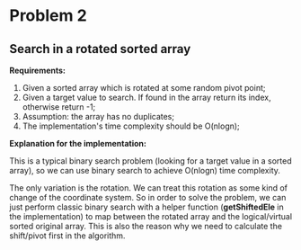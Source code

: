 # Problem 2

## Search in a rotated sorted array

**Requirements:**

1. Given a sorted array which is rotated at some random pivot point;
2. Given a target value to search. If found in the array return its index, otherwise return -1;
3. Assumption: the array has no duplicates;
4. The implementation's time complexity should be O(nlogn);

**Explanation for the implementation:**

This is a typical binary search problem (looking for a target value in a sorted array), so we can use binary search to achieve O(nlogn) time complexity.

The only variation is the rotation. We can treat this rotation as some kind of change of the coordinate system. So in order to solve the problem, we can just perform classic binary search with a helper function (**getShiftedEle** in the implementation) to map between the rotated array and the logical/virtual sorted original array. This is also the reason why we need to calculate the shift/pivot first in the algorithm.
